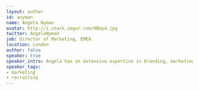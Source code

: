 ```yaml
---
layout: author
id: anyman
name: Angela Nyman
avatar: http://i.stack.imgur.com/HBep4.jpg
twitter: AngelaNyman
job: Director of Marketing, EMEA
location: London
author: false
speaker: true
speaker_intro: Angela has an extensive expertise in branding, marketing management and +12 years of experience in cross cultural management. At Stack Overflow she is educating companies about technical recruitment and how to best reach, attract and engage with developers.
speaker_tags:
- marketing
- recruiting
---
```


